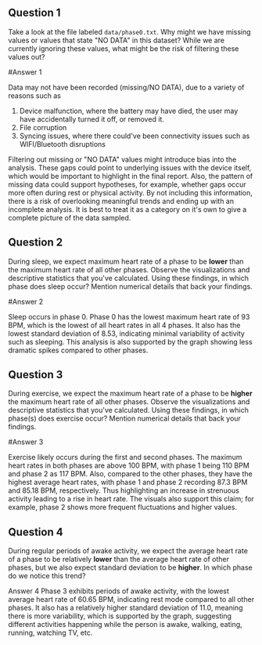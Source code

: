 ## Question 1

Take a look at the file labeled `data/phase0.txt`. Why might we have missing values or values that state "NO DATA" in this dataset? While we are currently ignoring these values, what might be the risk of filtering these values out?

#Answer 1

Data may not have been recorded (missing/NO DATA), due to a variety of reasons such as 
1. Device malfunction, where the battery may have died, the user may have accidentally turned it off, or removed it. 
2. File corruption 
3. Syncing issues, where there could've been connectivity issues such as WIFI/Bluetooth disruptions 

Filtering out missing or "NO DATA" values might introduce bias into the analysis. These gaps could point to underlying issues with the device itself, which would be important to highlight in the final report. Also, the pattern of missing data could support hypotheses, for example, whether gaps occur more often during rest or physical activity. By not including this information, there is a risk of overlooking meaningful trends and ending up with an incomplete analysis. It is best to treat it as a category on it's own to give a complete picture of the data sampled.   


## Question 2

During sleep, we expect maximum heart rate of a phase to be **lower** than the maximum heart rate of all other phases. Observe the visualizations and descriptive statistics that you've calculated. Using these findings, in which phase does sleep occur? Mention numerical details that back your findings.

#Answer 2 

Sleep occurs in phase 0. Phase 0 has the lowest maximum heart rate of 93 BPM, which is the lowest of all heart rates in all 4 phases. It also has the lowest standard deviation of 8.53, indicating minimal variability of activity such as sleeping. This analysis is also supported by the graph showing less dramatic spikes compared to other phases.  

## Question 3

During exercise, we expect the maximum heart rate of a phase to be **higher** the maximum heart rate of all other phases. Observe the visualizations and descriptive statistics that you've calculated. Using these findings, in which phase(s) does exercise occur? Mention numerical details that back your findings. 

#Answer 3 

Exercise likely occurs during the first and second phases. The maximum heart rates in both phases are above 100 BPM, with phase 1 being 110 BPM and phase 2 as 117 BPM. Also, compared to the other phases, they have the highest average heart rates, with phase 1 and phase 2 recording 87.3 BPM and 85.18 BPM, respectively. Thus highlighting an increase in strenuous activity leading to a rise in heart rate. The visuals also support this claim; for example, phase 2 shows more frequent fluctuations and higher values. 


## Question 4

During regular periods of awake activity, we expect the average heart rate of a phase to be relatively **lower** than the average heart rate of other phases, but we also expect standard deviation to be **higher**. In which phase do we notice this trend?

Answer 4 
Phase 3 exhibits periods of awake activity, with the lowest average heart rate of 60.65 BPM, indicating rest mode compared to all other phases. It also has a relatively higher standard deviation of 11.0, meaning there is more variability, which is supported by the graph, suggesting different activities happening while the person is awake, walking, eating, running, watching TV, etc. 
